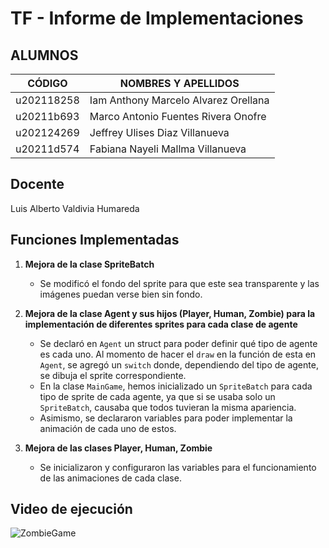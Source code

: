 # TF - Informe de Implementaciones

## ALUMNOS

| CÓDIGO     | NOMBRES Y APELLIDOS                      |
|------------|------------------------------------------|
| u202118258 | Iam Anthony Marcelo Alvarez Orellana     |
| u20211b693 | Marco Antonio Fuentes Rivera Onofre      |
| u202124269 | Jeffrey Ulises Diaz Villanueva           |
| u20211d574 | Fabiana Nayeli Mallma Villanueva         | 

## Docente
Luis Alberto Valdivia Humareda

## Funciones Implementadas

1. **Mejora de la clase SpriteBatch**
   - Se modificó el fondo del sprite para que este sea transparente y las imágenes puedan verse bien sin fondo.

2. **Mejora de la clase Agent y sus hijos (Player, Human, Zombie) para la implementación de diferentes sprites para cada clase de agente**
   - Se declaró en `Agent` un struct para poder definir qué tipo de agente es cada uno. Al momento de hacer el `draw` en la función de esta en `Agent`, se agregó un `switch` donde, dependiendo del tipo de agente, se dibuja el sprite correspondiente.
   - En la clase `MainGame`, hemos inicializado un `SpriteBatch` para cada tipo de sprite de cada agente, ya que si se usaba solo un `SpriteBatch`, causaba que todos tuvieran la misma apariencia.
   - Asimismo, se declararon variables para poder implementar la animación de cada uno de estos.

3. **Mejora de las clases Player, Human, Zombie**
   - Se inicializaron y configuraron las variables para el funcionamiento de las animaciones de cada clase.
  
## Video de ejecución

![ZombieGame](https://github.com/J3ffo3/FundaGames/assets/117779481/c5c74901-2fb2-4e2f-b0be-298868c0c5b8)

